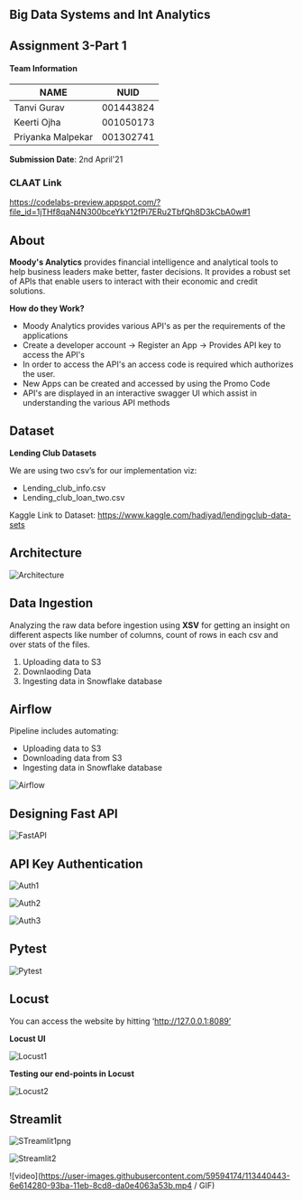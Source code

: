 ## Big Data Systems and Int Analytics
 
## Assignment 3-Part 1

#### Team Information

| NAME              |     NUID        |
|------------------ |-----------------|
|   Tanvi Gurav     |   001443824     |
|   Keerti Ojha     |   001050173     |
| Priyanka Malpekar |   001302741     |
 

**Submission Date**: 2nd April'21


### CLAAT Link

https://codelabs-preview.appspot.com/?file_id=1jTHf8qaN4N300bceYkY12fPi7ERu2TbfQh8D3kCbA0w#1

## About

**Moody's Analytics** provides financial intelligence and analytical tools to help business leaders make better, faster decisions. It provides a robust set of APIs that enable users to interact with their economic and credit solutions.

**How do they Work?**

* Moody Analytics provides various API's as per the requirements of the applications
* Create a developer account -> Register an App -> Provides API key to access the API's
* In order to access the API's an access code is required which authorizes the user.
* New Apps can be created and accessed by using the Promo Code
* API's are displayed in an interactive swagger UI which assist in understanding the various API methods

## Dataset

**Lending Club  Datasets**

We are using two csv’s for our implementation viz:

* Lending_club_info.csv
* Lending_club_loan_two.csv

Kaggle Link to Dataset: https://www.kaggle.com/hadiyad/lendingclub-data-sets

## Architecture

![Architecture](https://user-images.githubusercontent.com/59594174/113439421-889a2100-93b8-11eb-8ddf-de5ca21af2c6.png)

## Data Ingestion

Analyzing the raw data before ingestion using **XSV** for getting an insight on different aspects like number of columns, count of rows in each csv and over stats of the files.

1. Uploading data to S3
2. Downlaoding Data
3. Ingesting data in Snowflake database

## Airflow

Pipeline includes automating:
* Uploading data to S3
* Downloading data from S3
* Ingesting data in Snowflake database

![Airflow](https://user-images.githubusercontent.com/59594174/113439427-8b951180-93b8-11eb-9c0d-0bc6a2153fe3.png)

## Designing Fast API

![FastAPI](https://user-images.githubusercontent.com/59594174/113440163-dcf1d080-93b9-11eb-951d-7fcdc1805125.png)

## API Key Authentication

![Auth1](https://user-images.githubusercontent.com/59594174/113440173-e1b68480-93b9-11eb-80bd-a4d45b9d19f4.png)


![Auth2](https://user-images.githubusercontent.com/59594174/113440182-e54a0b80-93b9-11eb-9057-5617bf7c20bc.png)


![Auth3](https://user-images.githubusercontent.com/59594174/113440186-e7ac6580-93b9-11eb-872b-eb1308e57c22.png)

## Pytest

![Pytest](https://user-images.githubusercontent.com/59594174/113440194-ed09b000-93b9-11eb-84d6-597b20ad4514.png)

## Locust

You can access the website by hitting ‘http://127.0.0.1:8089’

**Locust UI**

![Locust1](https://user-images.githubusercontent.com/59594174/113439437-92238900-93b8-11eb-9ae7-714f98426c0a.png)

**Testing our end-points in Locust**

![Locust2](https://user-images.githubusercontent.com/59594174/113439441-951e7980-93b8-11eb-90f4-aa7b0d152a47.png)


## Streamlit

![STreamlit1png](https://user-images.githubusercontent.com/59594174/113439447-98196a00-93b8-11eb-8d9a-86141e3261d7.png)


![Streamlit2](https://user-images.githubusercontent.com/59594174/113439455-9c458780-93b8-11eb-9f0d-7f3865bff771.png)

![video](https://user-images.githubusercontent.com/59594174/113440443-6e614280-93ba-11eb-8cd8-da0e4063a53b.mp4 / GIF)



